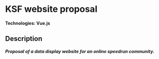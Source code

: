# KSF website proposal

#### Technologies: Vue.js

## Description
##### Proposal of a data display website for an online speedrun community.
